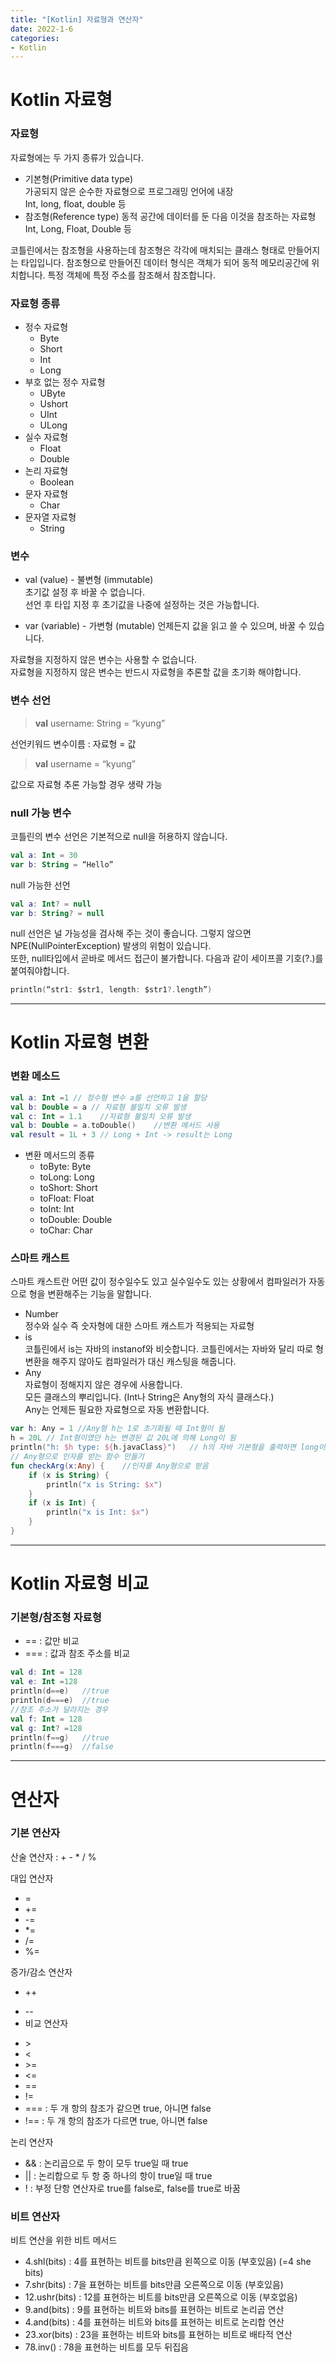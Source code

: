 ```yaml
---
title: "[Kotlin] 자료형과 연산자"
date: 2022-1-6
categories:
- Kotlin
---
```

# Kotlin 자료형  
### 자료형  
자료형에는 두 가지 종류가 있습니다. 
* 기본형(Primitive data type)  
  가공되지 않은 순수한 자료형으로 프로그래밍 언어에 내장  
  Int, long, float, double 등
* 참조형(Reference type)
  동적 공간에 데이터를 둔 다음 이것을 참조하는 자료형  
  Int, Long, Float, Double 등  

코틀린에서는 참조형을 사용하는데 참조형은 각각에 매치되는 클래스 형태로 만들어지는 타입입니다. 참조형으로 만들어진 데이터 형식은 객체가 되어 동적 메모리공간에 위치합니다. 특정 객체에 특정 주소를 참조해서 참조합니다. 
### 자료형 종류  
- 정수 자료형  
  - Byte
  - Short
  - Int
  - Long  
- 부호 없는 정수 자료형
    - UByte
    - Ushort
    - UInt
    - ULong  
- 실수 자료형  
  - Float
  - Double  
- 논리 자료형  
  - Boolean
- 문자 자료형
  - Char
- 문자열 자료형
  - String  

### 변수  
- val (value) - 불변형 (immutable)  
  초기값 설정 후 바꿀 수 없습니다.  
  선언 후 타입 지정 후 초기값을 나중에 설정하는 것은 가능합니다.

- var (variable) - 가변형 (mutable) 
  언제든지 값을 읽고 쓸 수 있으며, 바꿀 수 있습니다.

자료형을 지정하지 않은 변수는 사용할 수 없습니다.  
자료형을 지정하지 않은 변수는 반드시 자료형을 추론할 값을 초기화 해야합니다.

### 변수 선언  
> **val** username: String = “kyung” 

선언키워드 변수이름 : 자료형 = 값  

> **val** username = “kyung” 

값으로 자료형 추론 가능할 경우 생략 가능

### null 가능 변수  
코틀린의 변수 선언은 기본적으로 null을 허용하지 않습니다.

~~~kotlin
val a: Int = 30
var b: String = “Hello”
~~~

null 가능한 선언  

~~~kotlin
val a: Int? = null
var b: String? = null
~~~

null 선언은 널 가능성을 검사해 주는 것이 좋습니다.
그렇지 않으면 NPE(NullPointerException) 발생의 위험이 있습니다.  
또한, null타입에서 곧바로 메서드 접근이 불가합니다. 
다음과 같이 세이프콜 기호(?.)를 붙여줘야합니다.  

~~~kotlin
println(“str1: $str1, length: $str1?.length”)
~~~


---
# Kotlin 자료형 변환  
### 변환 메소드  
~~~kotlin
val a: Int =1 // 정수형 변수 a를 선언하고 1을 할당
val b: Double = a // 자료형 불일치 오류 발생
val c: Int = 1.1    //자료형 불일치 오류 발생
val b: Double = a.toDouble()    //변환 메서드 사용
val result = 1L + 3 // Long + Int -> result는 Long
~~~
- 변환 메서드의 종류
  - toByte: Byte
  - toLong: Long
  - toShort: Short
  - toFloat: Float
  - toInt: Int
  - toDouble: Double
  - toChar: Char

### 스마트 캐스트  
스마트 캐스트란 어떤 값이 정수일수도 있고 실수일수도 있는 상황에서 컴파일러가 자동으로 형을 변환해주는 기능을 말합니다.  
- Number  
  정수와 실수 즉 숫자형에 대한 스마트 캐스트가 적용되는 자료형
- is  
  코틀린에서 is는 자바의 instanof와 비슷합니다. 코틀린에서는 자바와 달리 따로 형변환을 해주지 않아도 컴파일러가 대신 캐스팅을 해줍니다. 
- Any  
  자료형이 정해지지 않은 경우에 사용합니다.  
  모든 클래스의 뿌리입니다. (Int나 String은 Any형의 자식 클래스다.)  
  Any는 언제든 필요한 자료형으로 자동 변환합니다.
~~~kotlin
var h: Any = 1 //Any형 h는 1로 초기화될 때 Int형이 됨
h = 20L // Int형이였던 h는 변경된 값 20L에 의해 Long이 됨
println("h: $h type: ${h.javaClass}")   // h의 자바 기본형을 출력하면 long이 나옴
// Any형으로 인자를 받는 함수 만들기
fun checkArg(x:Any) {    //인자를 Any형으로 받음
    if (x is String) {
        println("x is String: $x")
    }
    if (x is Int) {
        println("x is Int: $x")
    }
}
~~~

---
# Kotlin 자료형 비교  
### 기본형/참조형 자료형  
* == : 값만 비교
* === : 값과 참조 주소를 비교  

~~~kotlin
val d: Int = 128
val e: Int =128
println(d==e)   //true
println(d===e)  //true
//참조 주소가 달라지는 경우
val f: Int = 128
val g: Int? =128
println(f==g)   //true
println(f===g)  //false
~~~

---
# 연산자  
### 기본 연산자  

산술 연산자 : + - * / %

대입 연산자 
- =
- +=
- -=
- *=
- /=
- %=

증가/감소 연산자
- ++  
* -- 
* 비교 연산자
- \>
- <
- \>=
- <=
- ==
- !=
- === : 두 개 항의 참조가 같으면 true, 아니면 false
- !== : 두 개 항의 참조가 다르면 true, 아니면 false

논리 연산자
- && : 논리곱으로 두 항이 모두 true일 때 true
- \|\| : 논리합으로 두 항 중 하나의 항이 true일 때 true
- ! : 부정 단항 연산자로 true를 false로, false를 true로 바꿈  


### 비트 연산자  
비트 연산을 위한 비트 메서드  

- 4.shl(bits) : 4를 표현하는 비트를 bits만큼 왼쪽으로 이동 (부호있음) (=4 she bits)
- 7.shr(bits) : 7을 표현하는 비트를 bits만큼 오른쪽으로 이동 (부호있음)
- 12.ushr(bits) : 12를 표현하는 비트를 bits만큼 오른쪽으로 이동 (부호없음)
- 9.and(bits) : 9를 표현하는 비트와 bits를 표현하는 비트로 논리곱 연산
- 4.and(bits) : 4를 표현하는 비트와 bits를 표현하는 비트로 논리합 연산
- 23.xor(bits) : 23을 표현하는 비트와 bits를 표현하는 비트로 배타적 연산
- 78.inv() : 78을 표현하는 비트를 모두 뒤집음

